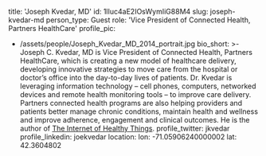 title: 'Joseph Kvedar, MD'
id: 1lIuc4aE2IOsWymIiG88M4
slug: joseph-kvedar-md
person_type: Guest
role: 'Vice President of Connected Health, Partners HealthCare'
profile_pic:
  - /assets/people/Joseph_Kvedar_MD_2014_portrait.jpg
bio_short: >-
  Joseph C. Kvedar, MD is Vice President of Connected Health, Partners
  HealthCare, which is creating a new model of healthcare delivery, developing
  innovative strategies to move care from the hospital or doctor’s office into
  the day-to-day lives of patients. Dr. Kvedar is leveraging information
  technology – cell phones, computers, networked devices and remote health
  monitoring tools – to improve care delivery. Partners connected health
  programs are also helping providers and patients better manage chronic
  conditions, maintain health and wellness and improve adherence, engagement and
  clinical outcomes. He is the author of [The Internet of Healthy
  Things](http://theinternetofhealthythings.com/).
profile_twitter: jkvedar
profile_linkedin: joekvedar
location:
  lon: -71.05906240000002
  lat: 42.3604802
